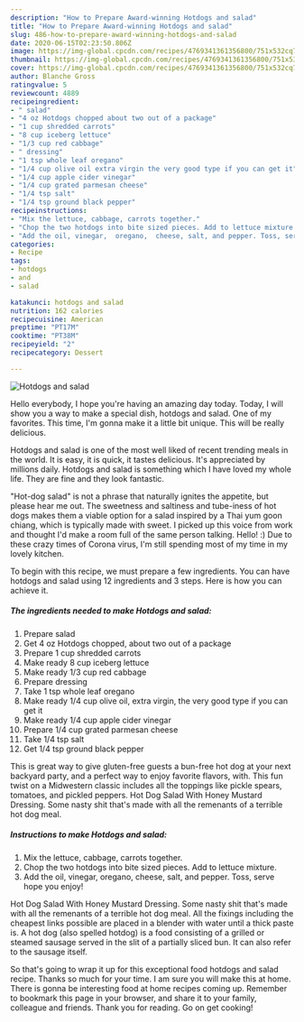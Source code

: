 ```yaml
---
description: "How to Prepare Award-winning Hotdogs and salad"
title: "How to Prepare Award-winning Hotdogs and salad"
slug: 486-how-to-prepare-award-winning-hotdogs-and-salad
date: 2020-06-15T02:23:50.806Z
image: https://img-global.cpcdn.com/recipes/4769341361356800/751x532cq70/hotdogs-and-salad-recipe-main-photo.jpg
thumbnail: https://img-global.cpcdn.com/recipes/4769341361356800/751x532cq70/hotdogs-and-salad-recipe-main-photo.jpg
cover: https://img-global.cpcdn.com/recipes/4769341361356800/751x532cq70/hotdogs-and-salad-recipe-main-photo.jpg
author: Blanche Gross
ratingvalue: 5
reviewcount: 4889
recipeingredient:
- " salad"
- "4 oz Hotdogs chopped about two out of a package"
- "1 cup shredded carrots"
- "8 cup iceberg lettuce"
- "1/3 cup red cabbage"
- " dressing"
- "1 tsp whole leaf oregano"
- "1/4 cup olive oil extra virgin the very good type if you can get it"
- "1/4 cup apple cider vinegar"
- "1/4 cup grated parmesan cheese"
- "1/4 tsp salt"
- "1/4 tsp ground black pepper"
recipeinstructions:
- "Mix the lettuce, cabbage, carrots together."
- "Chop the two hotdogs into bite sized pieces. Add to lettuce mixture."
- "Add the oil, vinegar,  oregano,  cheese, salt, and pepper. Toss, serve hope you enjoy!"
categories:
- Recipe
tags:
- hotdogs
- and
- salad

katakunci: hotdogs and salad 
nutrition: 162 calories
recipecuisine: American
preptime: "PT17M"
cooktime: "PT38M"
recipeyield: "2"
recipecategory: Dessert

---
```



![Hotdogs and salad](https://img-global.cpcdn.com/recipes/4769341361356800/751x532cq70/hotdogs-and-salad-recipe-main-photo.jpg)

Hello everybody, I hope you're having an amazing day today. Today, I will show you a way to make a special dish, hotdogs and salad. One of my favorites. This time, I'm gonna make it a little bit unique. This will be really delicious.

Hotdogs and salad is one of the most well liked of recent trending meals in the world. It is easy, it is quick, it tastes delicious. It's appreciated by millions daily. Hotdogs and salad is something which I have loved my whole life. They are fine and they look fantastic.

&#34;Hot-dog salad&#34; is not a phrase that naturally ignites the appetite, but please hear me out. The sweetness and saltiness and tube-iness of hot dogs makes them a viable option for a salad inspired by a Thai yum goon chiang, which is typically made with sweet. I picked up this voice from work and thought I&#39;d make a room full of the same person talking. Hello! :) Due to these crazy times of Corona virus, I&#39;m still spending most of my time in my lovely kitchen.


To begin with this recipe, we must prepare a few ingredients. You can have hotdogs and salad using 12 ingredients and 3 steps. Here is how you can achieve it.

<!--inarticleads1-->

##### The ingredients needed to make Hotdogs and salad:

1. Prepare  salad
1. Get 4 oz Hotdogs chopped, about two out of a package
1. Prepare 1 cup shredded carrots
1. Make ready 8 cup iceberg lettuce
1. Make ready 1/3 cup red cabbage
1. Prepare  dressing
1. Take 1 tsp whole leaf oregano
1. Make ready 1/4 cup olive oil, extra virgin, the very good type if you can get it
1. Make ready 1/4 cup apple cider vinegar
1. Prepare 1/4 cup grated parmesan cheese
1. Take 1/4 tsp salt
1. Get 1/4 tsp ground black pepper


This is great way to give gluten-free guests a bun-free hot dog at your next backyard party, and a perfect way to enjoy favorite flavors, with. This fun twist on a Midwestern classic includes all the toppings like pickle spears, tomatoes, and pickled peppers. Hot Dog Salad With Honey Mustard Dressing. Some nasty shit that&#39;s made with all the remenants of a terrible hot dog meal. 

<!--inarticleads2-->

##### Instructions to make Hotdogs and salad:

1. Mix the lettuce, cabbage, carrots together.
1. Chop the two hotdogs into bite sized pieces. Add to lettuce mixture.
1. Add the oil, vinegar,  oregano,  cheese, salt, and pepper. Toss, serve hope you enjoy!


Hot Dog Salad With Honey Mustard Dressing. Some nasty shit that&#39;s made with all the remenants of a terrible hot dog meal. All the fixings including the cheapest links possible are placed in a blender with water until a thick paste is. A hot dog (also spelled hotdog) is a food consisting of a grilled or steamed sausage served in the slit of a partially sliced bun. It can also refer to the sausage itself. 

So that's going to wrap it up for this exceptional food hotdogs and salad recipe. Thanks so much for your time. I am sure you will make this at home. There is gonna be interesting food at home recipes coming up. Remember to bookmark this page in your browser, and share it to your family, colleague and friends. Thank you for reading. Go on get cooking!
